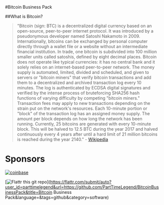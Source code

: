 #Bitcoin Business Pack

##What is Bitcoin?

>"Bitcoin (sign: BTC) is a decentralized digital currency based on an open-source, peer-to-peer internet protocol. It was introduced by a pseudonymous developer named Satoshi Nakamoto in 2009.
Internationally, bitcoins can be exchanged by personal computer directly through a wallet file or a website without an intermediate financial institution. In trade, one bitcoin is subdivided into 100 million smaller units called satoshis, defined by eight decimal places.
Bitcoin does not operate like typical currencies: it has no central bank and it solely relies on an internet-based peer-to-peer network. The money supply is automated, limited, divided and scheduled, and given to servers or "bitcoin miners" that verify bitcoin transactions and add them to a decentralized and archived transaction log every 10 minutes. The log is authenticated by ECDSA digital signatures and verified by the intense process of bruteforcing SHA256 hash functions of varying difficulty by competing "bitcoin miners." Transaction fees may apply to new transactions depending on the strain put on the network's resources. Each 10-minute portion or "block" of the transaction log has an assigned money supply. The amount per block depends on how long the network has been running. Currently, 25 bitcoins are generated with every 10-minute block. This will be halved to 12.5 BTC during the year 2017 and halved continuously every 4 years after until a hard limit of 21 million bitcoins is reached during the year 2140." - [Wikipedia](http://en.wikipedia.org/wiki/Bitcoin)

Sponsors
========

[![coinbase](https://coinbase.com/assets/logos/coinbase_logo_white.png)](https://coinbase.com/?r=5108694130b76cdbb2000047)

[![Flattr this git repo](http://api.flattr.com/button/flattr-badge-large.png)](https://flattr.com/submit/auto?user_id=parttimelegend&url=https://github.com/PartTimeLegend/BitcoinBusinessPack&title=Bitcoin Business Pack&language=&tags=github&category=software) 
